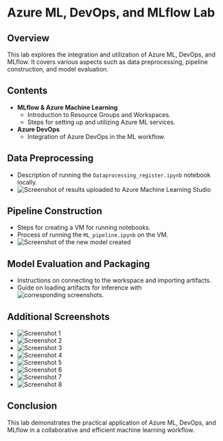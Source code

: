 
# Azure ML, DevOps, and MLflow Lab 

## Overview
This lab explores the integration and utilization of Azure ML, DevOps, and MLflow. It covers various aspects such as data preprocessing, pipeline construction, and model evaluation.

## Contents
- **MLflow & Azure Machine Learning**
  - Introduction to Resource Groups and Workspaces.
  - Steps for setting up and utilizing Azure ML services.
- **Azure DevOps**
  - Integration of Azure DevOps in the ML workflow.

## Data Preprocessing
- Description of running the `Dataprocessing_register.ipynb` notebook locally.
- ![Screenshot of results uploaded to Azure Machine Learning Studio](https://cdn.discordapp.com/attachments/1191490101247758479/1193597943316488276/image.png)

## Pipeline Construction
- Steps for creating a VM for running notebooks.
- Process of running the `ML_pipeline.ipynb` on the VM.
- ![Screenshot of the new model created](https://cdn.discordapp.com/attachments/1191490101247758479/1193597943542984844/image.png)

## Model Evaluation and Packaging
- Instructions on connecting to the workspace and importing artifacts.
- Guide on loading artifacts for inference with ![corresponding screenshots](https://cdn.discordapp.com/attachments/1191490101247758479/1193597943790444594/image.png).

## Additional Screenshots
- ![Screenshot 1](https://cdn.discordapp.com/attachments/1191490101247758479/1193597944109215784/image.png)
- ![Screenshot 2](https://cdn.discordapp.com/attachments/1191490101247758479/1193597944495079454/image.png)
- ![Screenshot 3](https://cdn.discordapp.com/attachments/1191490101247758479/1193597944797077534/image.png)
- ![Screenshot 4](https://cdn.discordapp.com/attachments/1191490101247758479/1193598217972105226/image.png)
- ![Screenshot 5](https://cdn.discordapp.com/attachments/1191490101247758479/1193598218236334150/image.png)
- ![Screenshot 6](https://cdn.discordapp.com/attachments/1191490101247758479/1193598218676744192/image.png)
- ![Screenshot 7](https://cdn.discordapp.com/attachments/1191490101247758479/1193598218936795266/image.png)
- ![Screenshot 8](https://cdn.discordapp.com/attachments/1191490101247758479/1193598219196829736/image.png)

## Conclusion
This lab demonstrates the practical application of Azure ML, DevOps, and MLflow in a collaborative and efficient machine learning workflow.
